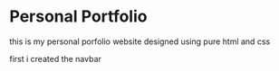 # Personal Portfolio
this is my personal porfolio website designed using pure html and css

first i created the navbar 
